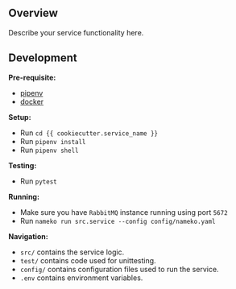 ## Overview

Describe your service functionality here.

## Development

**Pre-requisite:**

- [pipenv](https://docs.pipenv.org/en/latest/#install-pipenv-today)
- [docker](https://docs.docker.com/install/)

**Setup:**

- Run `cd {{ cookiecutter.service_name }}`
- Run `pipenv install`
- Run `pipenv shell`

**Testing:**

- Run `pytest`

**Running:**

- Make sure you have `RabbitMQ` instance running using port `5672`
- Run `nameko run src.service --config config/nameko.yaml`

**Navigation:**

- `src/` contains the service logic.
- `test/` contains code used for unittesting.
- `config/` contains configuration files used to run the service.
- `.env` contains environment variables.
